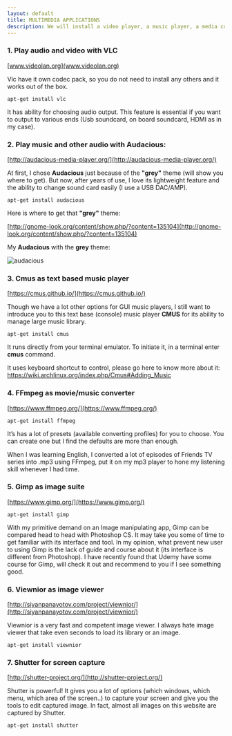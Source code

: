 ```yaml
---
layout: default
title: MULTIMEDIA APPLICATIONS
description: We will install a video player, a music player, a media converter, an image suite, an image viewer and a better screenshoter .
---
```


### 1. Play audio and video with VLC

[www.videolan.org](www.videolan.org)

Vlc have it own codec pack, so you do not need to install any others and it works out of the box.
```
apt-get install vlc
```
It has ability for choosing audio output. This feature is essential if you want to output to various ends (Usb soundcard, on board soundcard, HDMI as in my case).

### 2. Play music and other audio with Audacious:

[http://audacious-media-player.org/](http://audacious-media-player.org/)

At first, I chose **Audacious** just because of the **"grey"** theme (will show you where to get). But now, after years of use, I love its lightweight feature and the ability to change sound card easily (I use a USB DAC/AMP).
```
apt-get install audacious
```
Here is where to get that **"grey"** theme:

[http://gnome-look.org/content/show.php/?content=135104](http://gnome-look.org/content/show.php/?content=135104)

My **Audacious** with the **grey** theme:

![audacious]({{site.baseurl}}/images/Music-With-Audacious-Bluetooth.jpg)

### 3. Cmus as text based music player

[https://cmus.github.io/](https://cmus.github.io/)

Though we have a lot other options for GUI music players, I still want to introduce you to this text base (console) music player **CMUS** for its ability to manage large music library.
```
apt-get install cmus
```

It runs directly from your terminal emulator. To initiate it, in a terminal enter **cmus** command.

It uses keyboard shortcut to control, please go here to know more about it: https://wiki.archlinux.org/index.php/Cmus#Adding_Music

### 4. FFmpeg as movie/music converter

[https://www.ffmpeg.org/](https://www.ffmpeg.org/)
```
apt-get install ffmpeg
````
It’s has a lot of presets (available converting profiles) for you to choose. You can create one but I find the defaults are more than enough.

When I was learning English, I converted a lot of episodes of Friends TV series into .mp3 using FFmpeg, put it on my mp3 player to hone my listening skill whenever I had time.

### 5. Gimp as image suite

[https://www.gimp.org/](https://www.gimp.org/)
```
apt-get install gimp
```
With my primitive demand on an Image manipulating app, Gimp can be compared head to head with Photoshop CS. It may take you some of time to get familiar with its interface and tool. In my opinion, what prevent new user to using Gimp is the lack of guide and course about it (its interface is different from Photoshop). I have recently found that Udemy have some course for Gimp, will check it out and recommend to you if I see something good.

### 6. Viewnior as image viewer

[http://siyanpanayotov.com/project/viewnior/](http://siyanpanayotov.com/project/viewnior/)

Viewnior is a very fast and competent image viewer. I always hate image viewer that take even seconds to load its library or an image.
```
apt-get install viewnior
```

### 7. Shutter for screen capture

[http://shutter-project.org/](http://shutter-project.org/)

Shutter is powerful! It gives you a lot of options (which windows, which menu, which area of the screen..) to capture your screen and give you the tools to edit captured image. In fact, almost all images on this website are captured by Shutter.
```
apt-get install shutter
```

